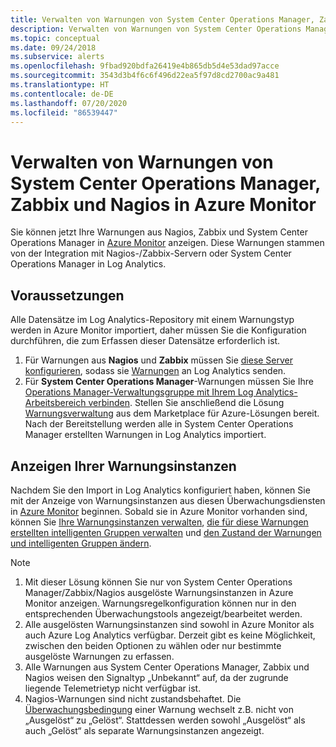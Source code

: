 ```yaml
---
title: Verwalten von Warnungen von System Center Operations Manager, Zabbix und Nagios in Azure Monitor
description: Verwalten von Warnungen von System Center Operations Manager, Zabbix und Nagios in Azure Monitor
ms.topic: conceptual
ms.date: 09/24/2018
ms.subservice: alerts
ms.openlocfilehash: 9fbad920bdfa26419e4b865db5d4e53dad97acce
ms.sourcegitcommit: 3543d3b4f6c6f496d22ea5f97d8cd2700ac9a481
ms.translationtype: HT
ms.contentlocale: de-DE
ms.lasthandoff: 07/20/2020
ms.locfileid: "86539447"
---
```

# <a name="manage-alerts-from-system-center-operations-manager-zabbix-and-nagios-in-azure-monitor"></a>Verwalten von Warnungen von System Center Operations Manager, Zabbix und Nagios in Azure Monitor

Sie können jetzt Ihre Warnungen aus Nagios, Zabbix und System Center Operations Manager in [Azure Monitor](https://aka.ms/azure-alerts-overview) anzeigen. Diese Warnungen stammen von der Integration mit Nagios-/Zabbix-Servern oder System Center Operations Manager in Log Analytics. 

## <a name="prerequisites"></a>Voraussetzungen
Alle Datensätze im Log Analytics-Repository mit einem Warnungstyp werden in Azure Monitor importiert, daher müssen Sie die Konfiguration durchführen, die zum Erfassen dieser Datensätze erforderlich ist.
1. Für Warnungen aus **Nagios** und **Zabbix** müssen Sie [diese Server konfigurieren](../learn/quick-collect-linux-computer.md), sodass sie [Warnungen](./data-sources-custom-logs.md?toc=/azure/azure-monitor/toc.json) an Log Analytics senden.
1. Für **System Center Operations Manager**-Warnungen müssen Sie Ihre [Operations Manager-Verwaltungsgruppe mit Ihrem Log Analytics-Arbeitsbereich verbinden](./om-agents.md). Stellen Sie anschließend die Lösung [Warnungsverwaltung](./alert-management-solution.md) aus dem Marketplace für Azure-Lösungen bereit. Nach der Bereitstellung werden alle in System Center Operations Manager erstellten Warnungen in Log Analytics importiert.

## <a name="view-your-alert-instances"></a>Anzeigen Ihrer Warnungsinstanzen
Nachdem Sie den Import in Log Analytics konfiguriert haben, können Sie mit der Anzeige von Warnungsinstanzen aus diesen Überwachungsdiensten in [Azure Monitor](https://aka.ms/azure-alerts-overview) beginnen. Sobald sie in Azure Monitor vorhanden sind, können Sie [Ihre Warnungsinstanzen verwalten](https://aka.ms/managing-alert-instances), [die für diese Warnungen erstellten intelligenten Gruppen verwalten](https://aka.ms/managing-smart-groups) und [den Zustand der Warnungen und intelligenten Gruppen ändern](https://aka.ms/managing-alert-smart-group-states).

> [!NOTE]
>  1. Mit dieser Lösung können Sie nur von System Center Operations Manager/Zabbix/Nagios ausgelöste Warnungsinstanzen in Azure Monitor anzeigen. Warnungsregelkonfiguration können nur in den entsprechenden Überwachungstools angezeigt/bearbeitet werden. 
>  1. Alle ausgelösten Warnungsinstanzen sind sowohl in Azure Monitor als auch Azure Log Analytics verfügbar. Derzeit gibt es keine Möglichkeit, zwischen den beiden Optionen zu wählen oder nur bestimmte ausgelöste Warnungen zu erfassen.
>  1. Alle Warnungen aus System Center Operations Manager, Zabbix und Nagios weisen den Signaltyp „Unbekannt“ auf, da der zugrunde liegende Telemetrietyp nicht verfügbar ist.
>  1. Nagios-Warnungen sind nicht zustandsbehaftet. Die [Überwachungsbedingung](https://aka.ms/azure-alerts-overview) einer Warnung wechselt z.B. nicht von „Ausgelöst“ zu „Gelöst“. Stattdessen werden sowohl „Ausgelöst“ als auch „Gelöst“ als separate Warnungsinstanzen angezeigt. 
